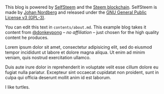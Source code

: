 
This blog is powered by [SelfSteem](https://github.com/jnordberg) and the [Steem blockchain](https://steem.io). SelfSteem is made by [Johan Nordberg](https://github.com/jnordberg) and released under the [GNU General Public License v3 (GPL-3)](https://www.tldrlegal.com/l/gpl-3.0).

You can edit this text in `contents/about.md`. This example blog takes it content from [@donkeypong](https://steemit.com/@donkeypong) – *no affiliation* – just chosen for the high quality content he produces.

Lorem ipsum dolor sit amet, consectetur adipisicing elit, sed do eiusmod
tempor incididunt ut labore et dolore magna aliqua. Ut enim ad minim veniam,
quis nostrud exercitation ullamco.

Duis aute irure dolor in reprehenderit in voluptate velit esse
cillum dolore eu fugiat nulla pariatur. Excepteur sint occaecat cupidatat non
proident, sunt in culpa qui officia deserunt mollit anim id est laborum.

I like turtles.